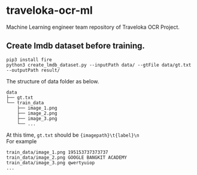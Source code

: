 # traveloka-ocr-ml
Machine Learning engineer team repository of Traveloka OCR Project.

## Create lmdb dataset before training.
```
pip3 install fire
python3 create_lmdb_dataset.py --inputPath data/ --gtFile data/gt.txt --outputPath result/
```
The structure of data folder as below.
```
data
├── gt.txt
└── train_data
    ├── image_1.png
    ├── image_2.png
    ├── image_3.png
    └── ...
```
At this time, `gt.txt` should be `{imagepath}\t{label}\n` <br>
For example
```
train_data/image_1.png 195153737373737
train_data/image_2.png GOOGLE BANGKIT ACADEMY
train_data/image_3.png qwertyuiop
...
```